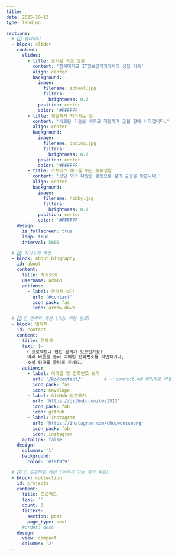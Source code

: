 ```yaml
---
title:
date: 2025-10-13
type: landing

sections:
  # 1️⃣ 슬라이더
  - block: slider
    content:
      slides:
        - title: 즐거운 학교 생활
          content: '전북대학교 IT정보공학과에서의 성장 기록'
          align: center
          background:
            image:
              filename: school.jpg
              filters:
                brightness: 0.7
            position: center
            color: '#FFFFFF'
        - title: 개발자가 되어가는 길
          content: '새로운 기술을 배우고 적용하며 꿈을 향해 나아갑니다.'
          align: center
          background:
            image:
              filename: coding.jpg
              filters:
                brightness: 0.7
            position: center
            color: '#FFFFFF'
        - title: 스트레스 해소를 위한 취미생활
          content: '코딩 외의 다양한 활동으로 삶의 균형을 맞춥니다.'
          align: center
          background:
            image:
              filename: hobby.jpg
              filters:
                brightness: 0.7
            position: center
            color: '#FFFFFF'
    design:
      is_fullscreen: true
      loop: true
      interval: 5000

  # 2️⃣ 자기소개 섹션
  - block: about.biography
    id: about
    content:
      title: 자기소개
      username: admin
      actions:
        - label: 연락처 보기
          url: '#contact'
          icon_pack: fas
          icon: arrow-down

  # 3️⃣ 💬 연락처 섹션 (기능 이동 완료)
  - block: 연락처
    id: contact
    content:
      title: 연락처
      text: |-
        📞 프로젝트나 협업 문의가 있으신가요?  
        아래 버튼을 눌러 이메일·전화번호를 확인하거나,  
        소셜 링크를 클릭해 주세요.
      actions:
        - label: 이메일 및 전화번호 보기
          url: '/ko/contact/'        # ✅ contact.md 페이지로 이동
          icon_pack: fas
          icon: envelope
        - label: GitHub 방문하기
          url: 'https://github.com/cws1513'
          icon_pack: fab
          icon: github
        - label: Instagram
          url: 'https://instagram.com/choiwoosseong'
          icon_pack: fab
          icon: instagram
      autolink: false
    design:
      columns: '1'
      background:
        color: '#f9f9f9'

  # 4️⃣ 💼 프로젝트 섹션 (연락처 기능 제거 완료)
  - block: collection
    id: projects
    content:
      title: 프로젝트
      text: ''
      count: 3
      filters:
        section: post
        page_type: post
      #order: desc
    design:
      view: compact
      columns: '2'
---
```

